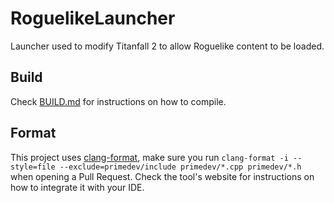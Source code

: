# RoguelikeLauncher

Launcher used to modify Titanfall 2 to allow Roguelike content to be loaded.

## Build

Check [BUILD.md](BUILD.md) for instructions on how to compile.

## Format

This project uses [clang-format](https://clang.llvm.org/docs/ClangFormat.html), make sure you run `clang-format -i --style=file --exclude=primedev/include primedev/*.cpp primedev/*.h` when opening a Pull Request. Check the tool's website for instructions on how to integrate it with your IDE.
